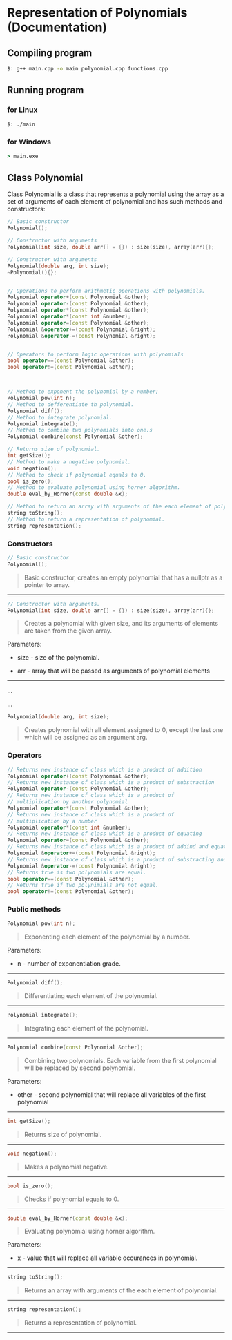 # Representation of Polynomials (Documentation)

## Compiling program

```bash
$: g++ main.cpp -o main polynomial.cpp functions.cpp
```

## Running program

### for Linux

```bash
$: ./main
```

### for Windows

```cmd
> main.exe
```

## Class Polynomial

Class Polynomial is a class that represents a polynomial using the array as a set of arguments of each element of polynomial and has such methods and constructors:

```c++
// Basic constructor
Polynomial();

// Constructor with arguments
Polynomial(int size, double arr[] = {}) : size(size), array(arr){};

// Constructor with arguments
Polynomial(double arg, int size);
~Polynomial(){};


// Operations to perform arithmetic operations with polynomials.
Polynomial operator+(const Polynomial &other);
Polynomial operator-(const Polynomial &other);
Polynomial operator*(const Polynomial &other);
Polynomial operator*(const int &number);
Polynomial operator=(const Polynomial &other);
Polynomial &operator+=(const Polynomial &right);
Polynomial &operator-=(const Polynomial &right);


// Operators to perform logic operations with polynomials
bool operator==(const Polynomial &other);
bool operator!=(const Polynomial &other);



// Method to exponent the polynomial by a number;
Polynomial pow(int n);
// Method to defferentiate th polynomial.
Polynomial diff();
// Method to integrate polynomial.
Polynomial integrate();
// Method to combine two polynomials into one.s
Polynomial combine(const Polynomial &other);

// Returns size of polynomial.
int getSize();
// Method to make a negative polynomial.
void negation();
// Method to check if polynomial equals to 0.
bool is_zero();
// Method to evaluate polynomial using horner algorithm.
double eval_by_Horner(const double &x);

// Method to return an array with arguments of the each element of polynomial.
string toString();
// Method to return a representation of polynomial.
string representation();
```

### Constructors

```c++
// Basic constructor
Polynomial();
```

> Basic constructor, creates an empty polynomial that has a nullptr as a pointer to array.

---

```c++
// Constructor with arguments.
Polynomial(int size, double arr[] = {}) : size(size), array(arr){};
```

> Creates a polynomial with given size, and its arguments of elements are taken from the given array.

Parameters:

- size - size of the polynomial.

- arr - array that will be passed as arguments of polynomial elements

---

...

...

```c++
Polynomial(double arg, int size);
```

> Creates polynomial with all element assigned to 0, except the last one which will be assigned as an argument arg.

### Operators

```c++
// Returns new instance of class which is a product of addition
Polynomial operator+(const Polynomial &other);
// Returns new instance of class which is a product of substraction
Polynomial operator-(const Polynomial &other);
// Returns new instance of class which is a product of
// multiplication by another polynomial
Polynomial operator*(const Polynomial &other);
// Returns new instance of class which is a product of
// multiplication by a number
Polynomial operator*(const int &number);
// Returns new instance of class which is a product of equating
Polynomial operator=(const Polynomial &other);
// Returns new instance of class which is a product of addind and equating
Polynomial &operator+=(const Polynomial &right);
// Returns new instance of class which is a product of substracting and equating
Polynomial &operator-=(const Polynomial &right);
// Returns true is two polynomials are equal.
bool operator==(const Polynomial &other);
// Returns true if two polynimials are not equal.
bool operator!=(const Polynomial &other);
```

### Public methods

```c++
Polynomial pow(int n);
```

> Exponenting each element of the polynomial by a number.

Parameters:

- n - number of exponentiation grade.

---

```c++
Polynomial diff();
```

> Differentiating each element of the polynomial.

---

```c++
Polynomial integrate();
```

> Integrating each element of the polynomial.

---

```c++
Polynomial combine(const Polynomial &other);
```

> Combining two polynomials. Each variable from the first polynomial will be replaced by second polynomial.

Parameters:

- other - second polynomial that will replace all variables of the first polynomial

---

```c++
int getSize();
```

> Returns size of polynomial.

---

```c++
void negation();
```

> Makes a polynomial negative.

---

```c++
bool is_zero();
```

> Checks if polynomial equals to 0.

---

```c++
double eval_by_Horner(const double &x);
```

> Evaluating polynomial using horner algorithm.

Parameters:

- x - value that will replace all variable occurances in polynomial.

---

```c++
string toString();
```

> Returns an array with arguments of the each element of polynomial.

---

```c++
string representation();
```

> Returns a representation of polynomial.

---
